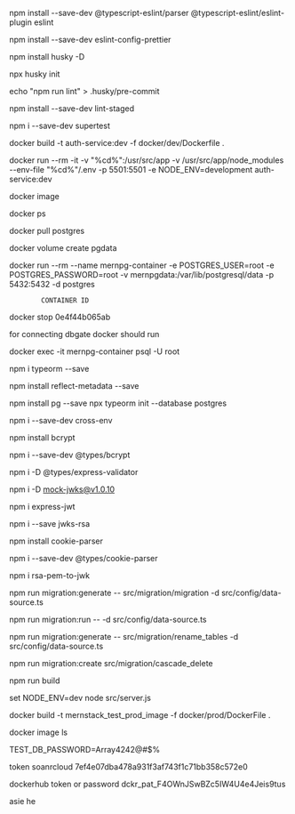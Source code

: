 npm install --save-dev @typescript-eslint/parser @typescript-eslint/eslint-plugin eslint

npm install --save-dev eslint-config-prettier

npm install husky -D

npx husky init

echo "npm run lint" > .husky/pre-commit

npm install --save-dev lint-staged

npm i --save-dev supertest

docker build -t auth-service:dev -f docker/dev/Dockerfile .

docker run --rm -it -v "%cd%":/usr/src/app -v /usr/src/app/node_modules --env-file "%cd%"/.env -p 5501:5501 -e NODE_ENV=development auth-service:dev

docker image

docker ps

docker pull postgres

docker volume create pgdata

docker run --rm --name mernpg-container -e POSTGRES_USER=root -e POSTGRES_PASSWORD=root -v mernpgdata:/var/lib/postgresql/data -p 5432:5432 -d postgres

            CONTAINER ID

docker stop 0e4f44b065ab

for connecting dbgate docker should run

docker exec -it mernpg-container psql -U root

npm i typeorm --save

npm install reflect-metadata --save

npm install pg --save
npx typeorm init --database postgres

npm i --save-dev cross-env

npm install bcrypt

npm i --save-dev @types/bcrypt

npm i -D @types/express-validator

npm i -D mock-jwks@v1.0.10

npm i express-jwt

npm i --save jwks-rsa

npm install cookie-parser

npm i --save-dev @types/cookie-parser

npm i rsa-pem-to-jwk

npm run migration:generate -- src/migration/migration -d src/config/data-source.ts

npm run migration:run -- -d src/config/data-source.ts

npm run migration:generate -- src/migration/rename_tables -d src/config/data-source.ts

npm run migration:create src/migration/cascade_delete

npm run build

set NODE_ENV=dev node src/server.js

docker build -t mernstack_test_prod_image -f docker/prod/DockerFile .

docker image ls

TEST_DB_PASSWORD=Array4242@#$%

token soanrcloud 7ef4e07dba478a931f3af743f1c71bb358c572e0

dockerhub token or password dckr_pat_F4OWnJSwBZc5IW4U4e4Jeis9tus

asie he